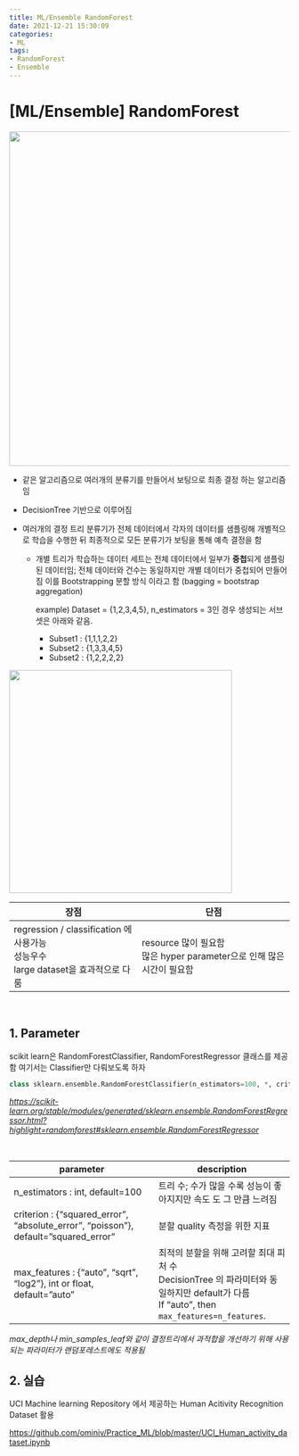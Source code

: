 ```yaml
---
title: ML/Ensemble RandomForest
date: 2021-12-21 15:30:09
categories:
- ML
tags:
- RandomForest
- Ensemble
---
```


# [ML/Ensemble] RandomForest

<img src = "https://drive.google.com/uc?export=download&id=18qFJrWhFBir8pnemuXm5N5noTvtiUhTo" width="600px">



- 같은 알고리즘으로 여러개의 분류기를 만들어서 보팅으로 최종 결정 하는 알고리즘임
- DecisionTree 기반으로 이루어짐

- 여러개의 결정 트리 분류기가 전체 데이터에서 각자의 데이터를 샘플링해 개별적으로 학습을 수행한 뒤 최종적으로 모든 분류기가 보팅을 통해 예측 결정을 함

  - 개별 트리가 학습하는 데이터 세트는 전체 데이터에서 일부가 **중첩**되게 샘플링된 데이터임; 전체 데이터와 건수는 동일하지만 개별 데이터가 중첩되어 만들어짐 이를 Bootstrapping 분할 방식 이라고 함 (bagging = bootstrap aggregation)

    example)  Dataset = {1,2,3,4,5}, n_estimators = 3인 경우 생성되는 서브셋은 아래와 같음.

    - Subset1 : {1,1,1,2,2}
    - Subset2 : {1,3,3,4,5}
    - Subset2 : {1,2,2,2,2}

<img src = "https://drive.google.com/uc?export=download&id=1bwpq7lz7FsEjveJS7UNYyHwyhK6XSs-U" width="400px">



| 장점                                                         | 단점                                                         |
| ------------------------------------------------------------ | ------------------------------------------------------------ |
| regression / classification 에 사용가능<br>성능우수 <br/>large dataset을 효과적으로 다룸 | resource 많이 필요함<br>많은 hyper parameter으로 인해 많은 시간이 필요함<br> |

<br>

##  1. Parameter

scikit learn은 RandomForestClassifier, RandomForestRegressor 클래스를 제공함
여기서는 Classifier만 다뤄보도록 하자

```python
class sklearn.ensemble.RandomForestClassifier(n_estimators=100, *, criterion='gini', max_depth=None, min_samples_split=2, min_samples_leaf=1, min_weight_fraction_leaf=0.0, max_features='auto', max_leaf_nodes=None, min_impurity_decrease=0.0, bootstrap=True, oob_score=False, n_jobs=None, random_state=None, verbose=0, warm_start=False, class_weight=None, ccp_alpha=0.0, max_samples=None)[source]
```

*https://scikit-learn.org/stable/modules/generated/sklearn.ensemble.RandomForestRegressor.html?highlight=randomforest#sklearn.ensemble.RandomForestRegressor*

<br>

| parameter                                                    | description                                                  |
| ------------------------------------------------------------ | ------------------------------------------------------------ |
| n_estimators : int, default=100                              | 트리 수; 수가 많을 수록 성능이 좋아지지만 속도 도 그 만큼 느려짐 |
| criterion : {“squared_error”, “absolute_error”, “poisson”}, default=”squared_error” | 분할 quality 측정을 위한 지표                                |
| max_features : {“auto”, “sqrt”, “log2”}, int or float, default=”auto” | 최적의 분할을 위해 고려할 최대 피처 수 <br />DecisionTree 의  파라미터와 동일하지만 default가 다름 <br />If “auto”, then `max_features=n_features`. |

*max_depth나  min_samples_leaf와 같이 결정트리에서 과적합을 개선하기 위해 사용되는 파라미터가 랜덤포레스트에도 적용됨*



## 2. 실습

UCI Machine learning Repository 에서 제공하는 Human Acitivity Recognition Dataset 활용

https://github.com/ominiv/Practice_ML/blob/master/UCI_Human_activity_dataset.ipynb


